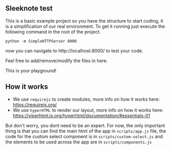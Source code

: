 ## Sleeknote test

This is a basic example project so you have the structure to start coding, it is a simplification of our real environment.
To get it running just execute the following command in the root of the project.

`python -m SimpleHTTPServer 8000`

now you can navigate to http://localhost:8000/ to test your code.

Feel free to add/remove/modify the files in here.

This is your playground!

## How it works

- We use `requirejs` to create modules, more info on how it works here: https://requirejs.org/
- We use `hyperHTML` to render our layout, more info on how it works here: https://viperhtml.js.org/hyperhtml/documentation/#essentials-01

But don't worry, you dont need to be an expert.
For now, the only important thing is that you can find the main html of the app in `scripts/app.js` file, the code for the custom select component is in `scripts/custom-select.js` and the elements to be used across the app are in `scripts/components.js`
